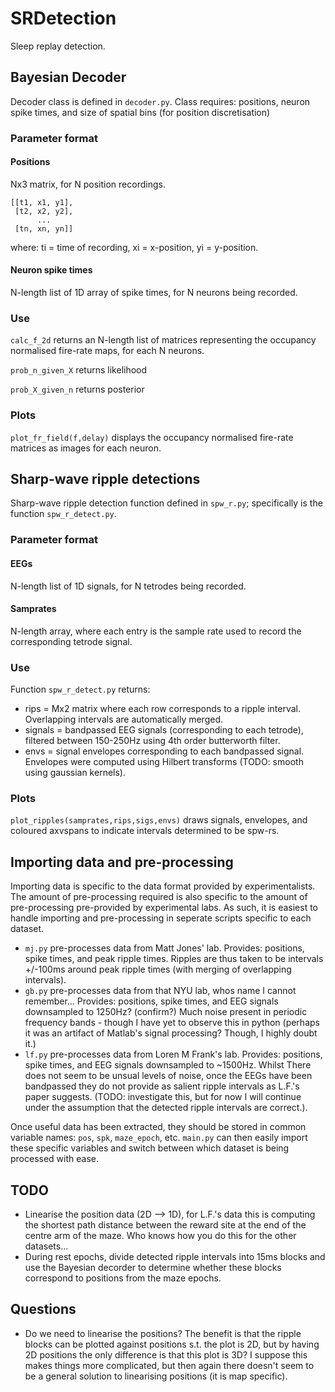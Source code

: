 # SRDetection

Sleep replay detection.

## Bayesian Decoder

Decoder class is defined in ```decoder.py```. Class requires: positions, neuron spike times, and size of spatial bins (for position discretisation)

### Parameter format

#### Positions

Nx3 matrix, for N position recordings.

```
[[t1, x1, y1],
 [t2, x2, y2],
      ...
 [tn, xn, yn]]
```

where: ti = time of recording, xi = x-position, yi = y-position.

#### Neuron spike times

N-length list of 1D array of spike times, for N neurons being recorded.

### Use

```calc_f_2d``` returns an N-length list of matrices representing the occupancy normalised fire-rate maps, for each N neurons.

```prob_n_given_X``` returns likelihood

```prob_X_given_n``` returns posterior

### Plots

```plot_fr_field(f,delay)``` displays the occupancy normalised fire-rate matrices as images for each neuron. 

## Sharp-wave ripple detections

Sharp-wave ripple detection function defined in ```spw_r.py```; specifically is the function ```spw_r_detect.py```.

### Parameter format

#### EEGs

N-length list of 1D signals, for N tetrodes being recorded.

#### Samprates

N-length array, where each entry is the sample rate used to record the corresponding tetrode signal.

### Use

Function ```spw_r_detect.py``` returns:

- rips = Mx2 matrix where each row corresponds to a ripple interval. Overlapping intervals are automatically merged.
- signals = bandpassed EEG signals (corresponding to each tetrode), filtered between 150-250Hz using 4th order butterworth filter.
- envs = signal envelopes corresponding to each bandpassed signal. Envelopes were computed using Hilbert transforms (TODO: smooth using gaussian kernels).

### Plots

```plot_ripples(samprates,rips,sigs,envs)``` draws signals, envelopes, and coloured axvspans to indicate intervals determined to be spw-rs.

## Importing data and pre-processing

Importing data is specific to the data format provided by experimentalists. The amount of pre-processing required is also specific to the amount of pre-processing pre-provided by experimental labs. As such, it is easiest to handle importing and pre-processing in seperate scripts specific to each dataset.

- ```mj.py``` pre-processes data from Matt Jones' lab. Provides: positions, spike times, and peak ripple times. Ripples are thus taken to be intervals +/-100ms around peak ripple times (with merging of overlapping intervals).
- ```gb.py``` pre-processes data from that NYU lab, whos name I cannot remember... Provides: positions, spike times, and EEG signals downsampled to 1250Hz? (confirm?) Much noise present in periodic frequency bands - though I have yet to observe this in python (perhaps it was an artifact of Matlab's signal processing? Though, I highly doubt it.)
- ```lf.py``` pre-processes data from Loren M Frank's lab. Provides: positions, spike times, and EEG signals downsampled to ~1500Hz. Whilst There does not seem to be unsual levels of noise, once the EEGs have been bandpassed they do not provide as salient ripple intervals as L.F.'s paper suggests. (TODO: investigate this, but for now I will continue under the assumption that the detected ripple intervals are correct.).

Once useful data has been extracted, they should be stored in common variable names: ```pos```, ```spk```, ```maze_epoch```, etc. ```main.py``` can then easily import these specific variables and switch between which dataset is being processed with ease.

## TODO

- Linearise the position data (2D --> 1D), for L.F.'s data this is computing the shortest path distance between the reward site at the end of the centre arm of the maze. Who knows how you do this for the other datasets...
- During rest epochs, divide detected ripple intervals into 15ms blocks and use the Bayesian decorder to determine whether these blocks correspond to positions from the maze epochs.

## Questions

- Do we need to linearise the positions? The benefit is that the ripple blocks can be plotted against positions s.t. the plot is 2D, but by having 2D positions the only difference is that this plot is 3D? I suppose this makes things more complicated, but then again there doesn't seem to be a general solution to linearising positions (it is map specific).
